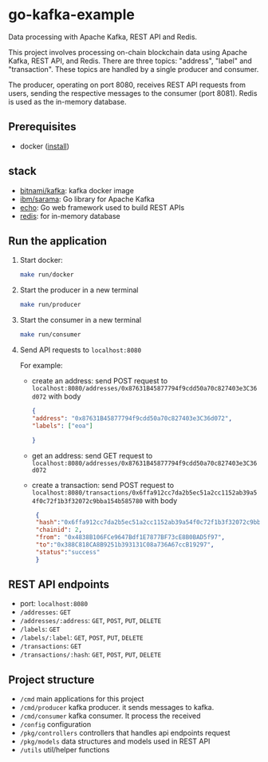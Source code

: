# go-kafka-example
Data processing with Apache Kafka, REST API and Redis.

This project involves processing on-chain blockchain data using Apache Kafka, REST API, and Redis.
There are three topics: "address", "label" and "transaction". These topics are handled by a single producer and consumer.

The producer, operating on port 8080, receives REST API requests from users, sending the respective messages to the consumer (port 8081). Redis is used as the in-memory database.


## Prerequisites
- docker ([install](https://docs.docker.com/engine/install/))
## stack
- [bitnami/kafka](https://hub.docker.com/r/bitnami/kafka): kafka docker image
- [ibm/sarama](https://github.com/IBM/sarama): Go library for Apache Kafka
- [echo](https://echo.labstack.com/): Go web framework used to build REST APIs
- [redis](https://redis.uptrace.dev/guide/go-redis.html): for in-memory database
## Run the application
1. Start docker: 
    ```bash
    make run/docker
    ```
2. Start the producer in a new terminal
    ```bash
    make run/producer
    ```
3. Start the consumer in a new terminal
    ```bash
    make run/consumer
    ```
4. Send API requests to `localhost:8080`
   
    For example:
   
    - create an address:
        send POST request to `localhost:8080/addresses/0x87631B45877794f9cdd50a70c827403e3C36d072`
        with body
        ```json
        {
        "address": "0x87631B45877794f9cdd50a70c827403e3C36d072",
        "labels": ["eoa"]
        
        }
        ```

    - get an address:
        send GET request to `localhost:8080/addresses/0x87631B45877794f9cdd50a70c827403e3C36d072`
     - create a transaction: 
       send POST request to `localhost:8080/transactions/0x6ffa912cc7da2b5ec51a2cc1152ab39a54f0c72f1b3f32072c9bba154b585780` with body
       ```json
        {
        "hash":"0x6ffa912cc7da2b5ec51a2cc1152ab39a54f0c72f1b3f32072c9bba154b585780",
        "chainid": 2,
        "from": "0x4838B106FCe9647Bdf1E7877BF73cE8B0BAD5f97",
        "to":"0x388C818CA8B9251b393131C08a736A67ccB19297",
        "status":"success"
        }
       ```
## REST API endpoints
- port: `localhost:8080`
- `/addresses`: `GET`
- `/addresses/:address`: `GET`, `POST`, `PUT`, `DELETE`
- `/labels`: `GET`
- `/labels/:label`: `GET`, `POST`, `PUT`, `DELETE`
- `/transactions`: `GET`
- `/transactions/:hash`: `GET`, `POST`, `PUT`, `DELETE`

## Project structure
- `/cmd`
main applications for this project
- `/cmd/producer`
kafka producer. it sends messages to kafka.
- `/cmd/consumer`
kafka consumer. It process the received 
- `/config`
configuration
- `/pkg/controllers`
controllers that handles api endpoints request
- `/pkg/models`
data structures and models used in REST API
- `/utils`
util/helper functions
